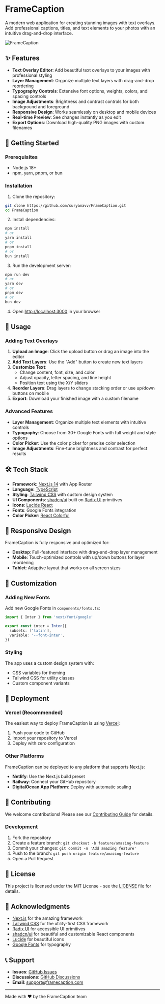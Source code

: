 # FrameCaption

A modern web application for creating stunning images with text overlays. Add professional captions, titles, and text elements to your photos with an intuitive drag-and-drop interface.

![FrameCaption](https://img.shields.io/badge/FrameCaption-Text%20Overlay%20Editor-blue?style=for-the-badge&logo=next.js)

## ✨ Features

- **Text Overlay Editor**: Add beautiful text overlays to your images with professional styling
- **Layer Management**: Organize multiple text layers with drag-and-drop reordering
- **Typography Controls**: Extensive font options, weights, colors, and spacing controls
- **Image Adjustments**: Brightness and contrast controls for both background and foreground
- **Responsive Design**: Works seamlessly on desktop and mobile devices
- **Real-time Preview**: See changes instantly as you edit
- **Export Options**: Download high-quality PNG images with custom filenames

## 🚀 Getting Started

### Prerequisites

- Node.js 18+ 
- npm, yarn, pnpm, or bun

### Installation

1. Clone the repository:
```bash
git clone https://github.com/suryanavv/FrameCaption.git
cd FrameCaption
```

2. Install dependencies:
```bash
npm install
# or
yarn install
# or
pnpm install
# or
bun install
```

3. Run the development server:
```bash
npm run dev
# or
yarn dev
# or
pnpm dev
# or
bun dev
```

4. Open [http://localhost:3000](http://localhost:3000) in your browser

## 📖 Usage

### Adding Text Overlays

1. **Upload an Image**: Click the upload button or drag an image into the editor
2. **Add Text Layers**: Use the "Add" button to create new text layers
3. **Customize Text**: 
   - Change content, font, size, and color
   - Adjust opacity, letter spacing, and line height
   - Position text using the X/Y sliders
4. **Reorder Layers**: Drag layers to change stacking order or use up/down buttons on mobile
5. **Export**: Download your finished image with a custom filename

### Advanced Features

- **Layer Management**: Organize multiple text elements with intuitive controls
- **Typography**: Choose from 30+ Google Fonts with full weight and style options
- **Color Picker**: Use the color picker for precise color selection
- **Image Adjustments**: Fine-tune brightness and contrast for perfect results

## 🛠️ Tech Stack

- **Framework**: [Next.js 14](https://nextjs.org/) with App Router
- **Language**: [TypeScript](https://www.typescriptlang.org/)
- **Styling**: [Tailwind CSS](https://tailwindcss.com/) with custom design system
- **UI Components**: [shadcn/ui](https://ui.shadcn.com/) built on [Radix UI](https://www.radix-ui.com/) primitives
- **Icons**: [Lucide React](https://lucide.dev/)
- **Fonts**: Google Fonts integration
- **Color Picker**: [React Colorful](https://react-colorful.com/)

## 📱 Responsive Design

FrameCaption is fully responsive and optimized for:
- **Desktop**: Full-featured interface with drag-and-drop layer management
- **Mobile**: Touch-optimized controls with up/down buttons for layer reordering
- **Tablet**: Adaptive layout that works on all screen sizes

## 🎨 Customization

### Adding New Fonts

Add new Google Fonts in `components/fonts.ts`:

```typescript
import { Inter } from 'next/font/google'

export const inter = Inter({
  subsets: ['latin'],
  variable: '--font-inter',
})
```

### Styling

The app uses a custom design system with:
- CSS variables for theming
- Tailwind CSS for utility classes
- Custom component variants

## 🚀 Deployment

### Vercel (Recommended)

The easiest way to deploy FrameCaption is using [Vercel](https://vercel.com):

1. Push your code to GitHub
2. Import your repository to Vercel
3. Deploy with zero configuration

### Other Platforms

FrameCaption can be deployed to any platform that supports Next.js:

- **Netlify**: Use the Next.js build preset
- **Railway**: Connect your GitHub repository
- **DigitalOcean App Platform**: Deploy with automatic scaling

## 🤝 Contributing

We welcome contributions! Please see our [Contributing Guide](CONTRIBUTING.md) for details.

### Development

1. Fork the repository
2. Create a feature branch: `git checkout -b feature/amazing-feature`
3. Commit your changes: `git commit -m 'Add amazing feature'`
4. Push to the branch: `git push origin feature/amazing-feature`
5. Open a Pull Request

## 📄 License

This project is licensed under the MIT License - see the [LICENSE](LICENSE) file for details.

## 🙏 Acknowledgments

- [Next.js](https://nextjs.org/) for the amazing framework
- [Tailwind CSS](https://tailwindcss.com/) for the utility-first CSS framework
- [Radix UI](https://www.radix-ui.com/) for accessible UI primitives
- [shadcn/ui](https://ui.shadcn.com/) for beautiful and customizable React components
- [Lucide](https://lucide.dev/) for beautiful icons
- [Google Fonts](https://fonts.google.com/) for typography

## 📞 Support

- **Issues**: [GitHub Issues](https://github.com/suryanavv/FrameCaption/issues)
- **Discussions**: [GitHub Discussions](https://github.com/suryanavv/FrameCaption/discussions)
- **Email**: support@framecaption.com

---

Made with ❤️ by the FrameCaption team
